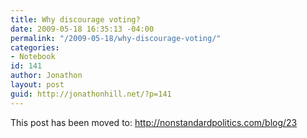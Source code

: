 ```yaml
---
title: Why discourage voting?
date: 2009-05-18 16:35:13 -04:00
permalink: "/2009-05-18/why-discourage-voting/"
categories:
- Notebook
id: 141
author: Jonathon
layout: post
guid: http://jonathonhill.net/?p=141
---
```


This post has been moved to: <http://nonstandardpolitics.com/blog/23>